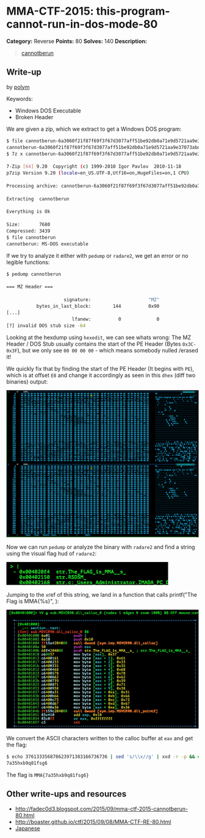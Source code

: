 # MMA-CTF-2015: this-program-cannot-run-in-dos-mode-80

**Category:** Reverse
**Points:** 80
**Solves:** 140
**Description:**

> [cannotberun](cannotberun-6a3060f21f87f69f3f67d3077aff51be92db0a71e9d5721aa9e37073abd12b7e)


## Write-up

by [polym](https://github.com/abpolym)

Keywords:

* Windows DOS Executable
* Broken Header

We are given a zip, which we extract to get a Windows DOS program:

```bash
$ file cannotberun-6a3060f21f87f69f3f67d3077aff51be92db0a71e9d5721aa9e37073abd12b7e 
cannotberun-6a3060f21f87f69f3f67d3077aff51be92db0a71e9d5721aa9e37073abd12b7e: Zip archive data, at least v2.0 to extract
$ 7z x cannotberun-6a3060f21f87f69f3f67d3077aff51be92db0a71e9d5721aa9e37073abd12b7e 

7-Zip [64] 9.20  Copyright (c) 1999-2010 Igor Pavlov  2010-11-18
p7zip Version 9.20 (locale=en_US.UTF-8,Utf16=on,HugeFiles=on,1 CPU)

Processing archive: cannotberun-6a3060f21f87f69f3f67d3077aff51be92db0a71e9d5721aa9e37073abd12b7e

Extracting  cannotberun

Everything is Ok

Size:       7680
Compressed: 3439
$ file cannotberun
cannotberun: MS-DOS executable
```

If we try to analyze it either with `pedump` or `radare2`, we get an error or no legible functions:

```bash
$ pedump cannotberun

=== MZ Header ===

                     signature:                     "MZ"
           bytes_in_last_block:        144          0x90
[...]
                        lfanew:          0             0
[?] invalid DOS stub size -64
```

Looking at the hexdump using `hexedit`, we can see whats wrong: The MZ Header / DOS Stub usually contains the start of the PE Header (Bytes `0x3C-0x3F`), but we only see `00 00 00 00` - which means somebody nulled /erased it!

We quickly fix that by finding the start of the PE Header (It begins with `PE`), which is at offset `E8` and change it accordingly as seen in this `dhex` (diff two binaries) output:

![](./dhex.png)

Now we can run `pedump` or analyze the binary with `radare2` and find a string using the `V`isual flag hud of `radare2`:

![](./r2hud.png)

Jumping to the `x`ref of this string, we land in a function that calls printf("The Flag is MMA{%s}", <eaxASCIIcharacters>):

![](./r2func.png)

We convert the ASCII characters written to the calloc buffer at `eax` and get the flag:

```bash
$ echo 376133356878623971383166736736 | sed 's/\\x//g' | xxd -r -p && echo
7a35hxb9q81fsg6
```

The flag is `MMA{7a35hxb9q81fsg6}`

## Other write-ups and resources

* <http://fadec0d3.blogspot.com/2015/09/mma-ctf-2015-cannotberun-80.html> 
* <http://boaster.github.io/ctf/2015/09/08/MMA-CTF-RE-80.html>
* [Japanese](http://charo-it.hatenablog.jp/entry/2015/09/08/005012)
